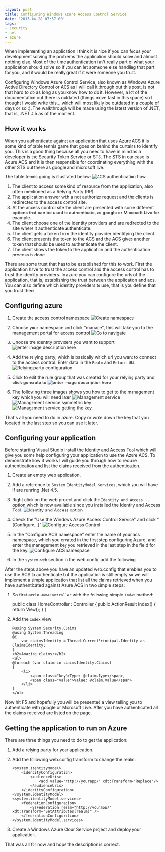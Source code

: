 ```yaml
---
layout: post
title: Configuring Windows Azure Access Control Service
date: '2013-04-28 07:37:00'
tags:
- security
- net
- azure
---
```


When implementing an application I think it is nice if you can focus your development solving the problems the application should solve and almost nothing else. Most of the time authentication isn't really part of what your application should solve so if you can let someone else handling that part for you, and it would be really great if it were someone you trust.

Configuring Windows Azure Control Service, also known as Windows Azure Active Directory Control or ACS as I will call it through out this post, is not that hard to do as long as you know how to do it. However, a lot of the documentation out there is outdated (things move fast in this space) so I thought I would write this... which will most likely be outdated in a couple of days or so :). The walkthrough will be made using the latest version of .NET, that is, .NET 4.5 as of the moment.

## How it works
When you authenticate against an application that uses Azure ACS it is some kind of table tennis game that goes on behind the curtains to identify you. This is a good thing because all you need to have in mind as a developer is the Security Token Service or STS. The STS in our case is Acure ACS and it is then responsible for coordinating everything with the other STS out there as google and microsoft live.

The table tennis going is illustrated below:
![ACS authentication flow][1]

 1. The client to access some kind of resource from the application, also often mentioned as a Relying Party (RP).
 2. The application answer with a not authorize request and the clients is redirected to the access control site.
 3. At the access control site the client are presented with some different options that can be used to authenticate, as google or Microsoft Live for example.
 4. The client choose one of the identity providers and are redirected to the site where it authenticate authenticate.
 5. The client gets a token from the identity provider identifying the client.
 6. The client presents the token to the ACS and the ACS gives another token that should be used to authenticate the client.
 7. The client shows the token to the application and the authentication process is done.


There are some trust that has to be established for this to work. First the application have to trust the access control and the access control has to trust the identity providers. In azure you can configure the urls of the application, that is, establishing the trust between the application and acs. You can also define which identity providers to use, that is you define that you trust them.

## Configuring azure

 1. Create the access control namespace
![Create namespace][2]

 2. Choose your namespace and click "manage", this will take you to the management portal for access control
![Go to navigate][3]

 3. Choose the identity providers you want to support
![enter image description here][4]

 4. Add the relying party, which is basically which url you want to connect to the access control. Enter data in the `Realm` and `Return URL`
![Relying party configuration][5]

 5. Click to edit the rule group that was created for your relying party and click generate to ![enter image description here][6]

 6. The following three images shows you how to get to the management key which you will need later
![Management service][7]
![Management service symmetric key][8]
![Management service getting the key][9]

That's all you need to do in azure. Copy or write down the key that you located in the last step so you can use it later.

## Configuring your application
Before starting Visual Studio install the [Identity and Access Tool](http://visualstudiogallery.msdn.microsoft.com/e21bf653-dfe1-4d81-b3d3-795cb104066e) which will give you some help configuring your application to use the Azure ACS. To demonstrate how it works I will guide you through how to require authentication and list the claims received from the authentication.

 1. Create an empty web application.
 2. Add a reference to `System.IdentityModel.Services`, which you will have if are running .Net 4.5.
 3. Right click on the web project and click the `Identity and Access...` option which is now available since you installed the Identity and Access Tool.
 ![Identity and Access option][10]
 4. Check the "Use the Windows Azure Access Control Service" and click "(Configure...)"
 ![Configure Access Control][11]
 5. In the "Configure ACS namespace" enter the name of your acs namespace, which you created in the first step configuring Azure, and enter the management key you retrieved in the last step in the field for the key.
![Configure ACS namespace][12]

 6. In the `system.web` section in the web.config add the following

    <authorization>
      <deny users="?" />
    </authorization>

After the steps above you have an updated web.config that enables you to use the ACS to authenticate but the application is still empty so we will implement a simple application that list all the claims retrieved when you have authenticated against Azure ACS in two simple steps:

 1. So first add a `HomeController` with the following simple `Index` method:

    public class HomeController : Controller
    {
        public ActionResult Index()
        {
            return View();
        }
    }

 2. Add the `Index` view:

        @using System.Security.Claims
        @using System.Threading
        @{
            var claimsIdentity = Thread.CurrentPrincipal.Identity as ClaimsIdentity;
        }
        <h2>Amazing claims:</h2>
        <ul>
        @foreach (var claim in claimsIdentity.Claims)
        {
            <li>
                <span class="key">Type: @claim.Type</span>, 
                <span class="value">Value: @claim.Value</span>
            </li>  
        }
        </ul>


Now hit F5 and hopefully you will be presented a view telling you to authenticate with google or Microsoft Live. After you have authenticated all the claims retreived are listed on the page.

## Getting the application to run on Azure
There are three things you need to do to get the application:

 1. Add a relying party for your application.
 2. Add the following web.config transform to change the realm:

        <system.identityModel>
            <identityConfiguration>
                <audienceUris>
                    <add value="http://yourapp/" xdt:Transform="Replace"/>
                </audienceUris>
            </identityConfiguration>
        </system.identityModel>
        <system.identityModel.services>
            <federationConfiguration>
                <wsFederation realm="http://yourapp/" xdt:Transform="SetAttributes(realm)" />
            </federationConfiguration>
        </system.identityModel.services>

 3. Create a Windows Azure Clour Service project and deploy your application.

That was all for now and hope the description is correct.

  [1]: https://vpm6ug.blu.livefilestore.com/y1pVRlI1m7jv1E0xMc1tH8QWUXNAquFCa8jQB1f3061QzmGPOoLtqJtfQUSK3VdTIIdyFhEjJG1TTZkjiSDDFqCIED_7uqEBMR7/ACS_flow.png?psid=1
  [2]: https://qbtmcq.blu.livefilestore.com/y1pEN61EJrZ-ljnAdi9ThVij98kFuNZ2mJgYc5zJppJPtQmQFWf9byp_aZgYHHN3heJHHhx2lHODpVNciyRcIr0H-sUbRLvxGI4/ACS_Azure1.png?psid=1 "Create namespace"
  [3]: https://qbtmcq.blu.livefilestore.com/y1p2LEuZwCar7Vu3XOaMipciEMx0-cCap6ha4EneKtHgI1ENjRVtCGrI2yABg0ar-pxPOxgCFJ-9c1Y4OoGevIc8p-lWW4Rjg8_/ACS_Azure2.png?psid=1 "Go to navigate"
  [4]: https://qbtmcq.blu.livefilestore.com/y1p3VfAUpOvTuflmORgwLs3z8j3iWHsn_hAokLt76OkDvzxFcACoy6-nnALqDKwzGjJZHe3rmuZyFH_OBDkv5zYlKfz4tKv91eJ/ACS_Azure3.png?psid=1 "Choose identity providers"
  [5]: https://qbtmcq.blu.livefilestore.com/y1pnNN6uqnWDjY1bmPZGi-KB0fXLKJsT0GkK8f0Q2O8qnNpTrfkiNEdrnKM4n8QJ2X70tqWHB9L8DEsOpIBuhqLBW_Odb03_Rbe/ACS_Azure4.png?psid=1 "Relying party"
  [6]: https://qbtmcq.blu.livefilestore.com/y1pog5hQp31PaFGYQ7TetjLQelLR65BoWStuq3_JhG0uBZ7O9HHrkTyVFMb3XcJRBGvzdVYYsyiAbx5D_7zWJJxWFWvDla170hj/ACS_Azure5.png?psid=1 "Rule group configuration"
  [7]: https://qbtmcq.blu.livefilestore.com/y1pAROgKMCyjpGHSoQqROIZ0Lh6vUF3ABJirpvEgeWaCG93X8qdrEkbNYnGG5_rRsfFzNfzsHS8v2JlNE-c9eSLLTssCYYKu6Si/ACS_Azure6.png?psid=1
  [8]: https://qbtmcq.blu.livefilestore.com/y1pAbToQkhuTS5Rn-uEKAx-cdZkAaJRPQPZ5Jqn_KIqCOL-LBa76uY3qamo6T0u2aI66h_YXT4Xrw1LeoaTRcGYYHrgOKAFswbb/ACS_Azure7.png?psid=1 "Management service symmetric key"
  [9]: https://qbtmcq.blu.livefilestore.com/y1phuCt4lLPSWVGw8W_C6vWa889UmJzQZS-89e9Wi3t25yN_RHJtiKz000CD-80J_kWdWUXqjVRDCbIfp7TfC6cRYMY93TyGpN0/ACS_Azure8.png?psid=1 "Edit Management service"
  [10]: https://qbtmcq.blu.livefilestore.com/y1p8fMIToSsRCx9rzZKYG24MHyhwySNZQXceY-1VepSbs8tyvYIq1XxTbNFggBjHJr2sPWNPVzSMH45TK11WwXUV59AAcLjR9sj/ACS_VS1.png?psid=1 "Identity and Access option"
  [11]: https://qbtmcq.blu.livefilestore.com/y1pm7SOOPUBoMQi-mnayetcgY1meCH_uKRD-7Sr0NRRdtb2yUutdWvVqOis_bt1-la5bhK4DFtjOAM6bsLpcKrozWnT41V2Glqu/ACS_VS2.png?psid=1 "Configure Access Control"
  [12]: https://qbtmcq.blu.livefilestore.com/y1p84U3Fe8bE03Hkl0UddGeSOTLJiK8t9Uz3Ik_Weu5cDa6HTGxnxtN_wMychIct_UwcblUet8QdF7uKlhKjVABVVZg-2U1xM3D/ACS_VS3.png?psid=1 "Configure ACS namespace"